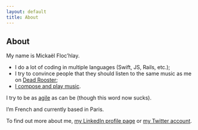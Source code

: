 ```yaml
---
layout: default
title: About
---
```


## About

My name is Mickaël Floc’hlay.

- I do a lot of coding in multiple languages (Swift, JS, Rails, etc.);
- I try to convince people that they should listen to the same music as me on
  [Dead Rooster][deadrooster];
- [I compose and play music][livingstones].

I try to be as [agile][agile] as can be (though this word now sucks).

I’m French and currently based in Paris.

To find out more about me, [my LinkedIn profile page][linkedin] or [my Twitter
account][twitter].

[deadrooster]: https://www.deadrooster.org/
[livingstones]: https://thelivingstonesipresume.bandcamp.com
[agile]: http://agilemanifesto.org/
[linkedin]: https://www.linkedin.com/in/mickaelflochlay/
[twitter]: http://twitter.com/dirtyhenry
